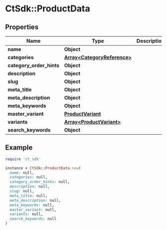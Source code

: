 # CtSdk::ProductData

## Properties

| Name | Type | Description | Notes |
| ---- | ---- | ----------- | ----- |
| **name** | **Object** |  |  |
| **categories** | [**Array&lt;CategoryReference&gt;**](CategoryReference.md) |  |  |
| **category_order_hints** | **Object** |  | [optional] |
| **description** | **Object** |  | [optional] |
| **slug** | **Object** |  |  |
| **meta_title** | **Object** |  | [optional] |
| **meta_description** | **Object** |  | [optional] |
| **meta_keywords** | **Object** |  | [optional] |
| **master_variant** | [**ProductVariant**](ProductVariant.md) |  |  |
| **variants** | [**Array&lt;ProductVariant&gt;**](ProductVariant.md) |  |  |
| **search_keywords** | **Object** |  |  |

## Example

```ruby
require 'ct_sdk'

instance = CtSdk::ProductData.new(
  name: null,
  categories: null,
  category_order_hints: null,
  description: null,
  slug: null,
  meta_title: null,
  meta_description: null,
  meta_keywords: null,
  master_variant: null,
  variants: null,
  search_keywords: null
)
```

